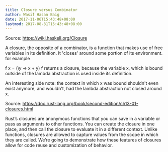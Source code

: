 ```yaml
---
title: Closure versus Combinator
author: Wasif Hasan Baig
date: 2017-11-06T15:43:48+08:00
lastmod: 2017-08-31T15:43:48+08:00
---
```


Source: https://wiki.haskell.org/Closure

A closure, the opposite of a combinator, is a function that makes use of free variables in its definition. It 'closes' around some portion of its environment. for example

f x = (\y -> x + y)
f returns a closure, because the variable x, which is bound outside of the lambda abstraction is used inside its definition.

An interesting side note: the context in which x was bound shouldn't even exist anymore, and wouldn't, had the lambda abstraction not closed around x.





Source: https://doc.rust-lang.org/book/second-edition/ch13-01-closures.html

Rust’s closures are anonymous functions that you can save in a variable or pass as arguments to other functions. You can create the closure in one place, and then call the closure to evaluate it in a different context. Unlike functions, closures are allowed to capture values from the scope in which they are called. We’re going to demonstrate how these features of closures allow for code reuse and customization of behavior.